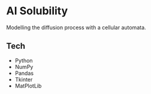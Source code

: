 # AI Solubility
 Modelling the diffusion process with a cellular automata.
## Tech
 * Python
 * NumPy
 * Pandas
 * Tkinter
 * MatPlotLib

